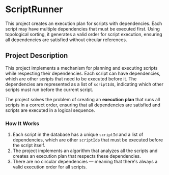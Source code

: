 # ScriptRunner
This project creates an execution plan for scripts with dependencies. Each script may have multiple dependencies that must be executed first. Using topological sorting, it generates a valid order for script execution, ensuring all dependencies are satisfied without circular references.


## Project Description

This project implements a mechanism for planning and executing scripts while respecting their dependencies. Each script can have dependencies, which are other scripts that need to be executed before it. The dependencies are represented as a list of `scriptId`s, indicating which other scripts must run before the current script.

The project solves the problem of creating an **execution plan** that runs all scripts in a correct order, ensuring that all dependencies are satisfied and scripts are executed in a logical sequence.

### How It Works
1. Each script in the database has a unique `scriptId` and a list of dependencies, which are other `scriptId`s that must be executed before the script itself.
2. The project implements an algorithm that analyzes all the scripts and creates an execution plan that respects these dependencies.
3. There are no circular dependencies — meaning that there's always a valid execution order for all scripts.
